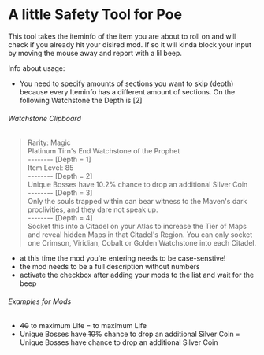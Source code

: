# A little Safety Tool for Poe

This tool takes the iteminfo of the item you are about to roll on and will check if you already hit your disired mod. If so it will kinda block your input by moving the mouse away and report with a lil beep.

Info about usage:

- You need to specify amounts of sections you want to skip (depth) because every Iteminfo has a different amount of sections. On the following Watchstone the Depth is [2] 

###### Watchstone Clipboard
>Rarity: Magic\
Platinum Tirn's End Watchstone of the Prophet\
-------- [Depth = 1]\
Item Level: 85\
-------- [Depth = 2]\
Unique Bosses have 10.2% chance to drop an additional Silver Coin\
-------- [Depth = 3]\
Only the souls trapped within can bear witness to the Maven's dark proclivities, and they dare not speak up.\
-------- [Depth = 4]\
Socket this into a Citadel on your Atlas to increase the Tier of Maps and reveal hidden Maps in that Citadel's Region. You can only socket one Crimson, Viridian, Cobalt or Golden Watchstone into each Citadel.
>

- at this time the mod you're entering needs to be case-senstive!
- the mod needs to be a full description without numbers
- activate the checkbox after adding your mods to the list and wait for the beep

###### Examples for Mods
>
- ~~40~~ to maximum Life  = to maximum Life 
- Unique Bosses have ~~10%~~ chance to drop an additional Silver Coin = Unique Bosses have chance to drop an additional Silver Coin
>
